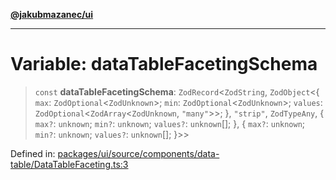 [**@jakubmazanec/ui**](../README.md)

---

# Variable: dataTableFacetingSchema

> `const` **dataTableFacetingSchema**: `ZodRecord`\<`ZodString`, `ZodObject`\<\{ `max`:
> `ZodOptional`\<`ZodUnknown`\>; `min`: `ZodOptional`\<`ZodUnknown`\>; `values`:
> `ZodOptional`\<`ZodArray`\<`ZodUnknown`, `"many"`\>\>; \}, `"strip"`, `ZodTypeAny`, \{ `max?`:
> `unknown`; `min?`: `unknown`; `values?`: `unknown`[]; \}, \{ `max?`: `unknown`; `min?`: `unknown`;
> `values?`: `unknown`[]; \}\>\>

Defined in:
[packages/ui/source/components/data-table/DataTableFaceting.ts:3](https://github.com/jakubmazanec/tools/blob/74fa88a6249b3d486436ae7655f4962bc4a86e11/packages/ui/source/components/data-table/DataTableFaceting.ts#L3)
